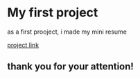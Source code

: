 # My first project

as a first prooject, i made my mini resume

[project link](https://adamokii.github.io/Proect/proect.html)
## thank you for your attention!
